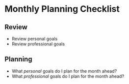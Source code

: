 # Monthly Planning Checklist

## Review

- Review personal goals
- Review professional goals

## Planning

- What _personal_ goals do I plan for the month ahead?
- What _professional_ goals do I plan for the month ahead?
